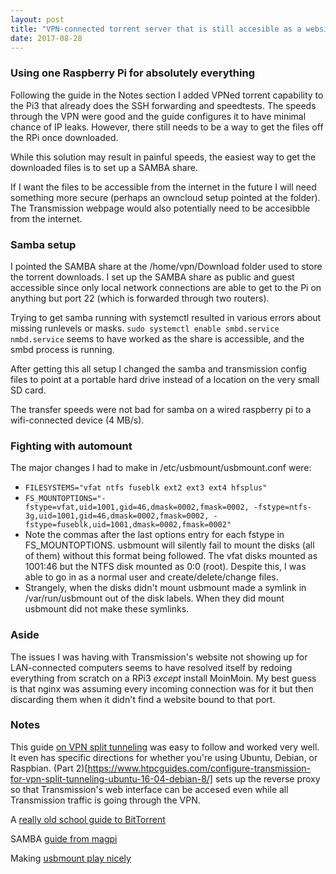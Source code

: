 ```yaml
---
layout: post
title: "VPN-connected torrent server that is still accesible as a website or by SSH with local file sharing"
date: 2017-08-28
---
```

### Using one Raspberry Pi for absolutely everything
Following the guide in the Notes section I added VPNed torrent capability to the Pi3 that already does the SSH forwarding and speedtests.
The speeds through the VPN were good and the guide configures it to have minimal chance of IP leaks. However, there still needs to be a way to get the files off the RPi once downloaded.

While this solution may result in painful speeds, the easiest way to get the downloaded files is to set up a SAMBA share.

If I want the files to be accessible from the internet in the future I will need something more secure (perhaps an owncloud setup pointed at the folder). The Transmission webpage would also potentially need to be accesibble from the internet.

### Samba setup
I pointed the SAMBA share at the /home/vpn/Download folder used to store the torrent downloads. I set up the SAMBA share as public and guest accessible since only local network connections are able to get to the Pi on anything but port 22 (which is forwarded through two routers).

Trying to get samba running with systemctl resulted in various errors about missing runlevels or masks. `sudo systemctl enable smbd.service nmbd.service` seems to have worked as the share is accessible, and the smbd process is running.

After getting this all setup I changed the samba and transmission config files to point at a portable hard drive instead of a location on the very small SD card. 

The transfer speeds were not bad for samba on a wired raspberry pi to a wifi-connected device (4 MB/s).

### Fighting with automount
The major changes I had to make in /etc/usbmount/usbmount.conf were:
- `FILESYSTEMS="vfat ntfs fuseblk ext2 ext3 ext4 hfsplus"`
- `FS_MOUNTOPTIONS="-fstype=vfat,uid=1001,gid=46,dmask=0002,fmask=0002, -fstype=ntfs-3g,uid=1001,gid=46,dmask=0002,fmask=0002, -fstype=fuseblk,uid=1001,dmask=0002,fmask=0002"`
- Note the commas after the last options entry for each fstype in FS_MOUNTOPTIONS. usbmount will silently fail to mount the disks (all of them) without this format being followed. The vfat disks mounted as 1001:46 but the NTFS disk mounted as 0:0 (root). Despite this, I was able to go in as a normal user and create/delete/change files.
- Strangely, when the disks didn't mount usbmount made a symlink in /var/run/usbmount out of the disk labels. When they did mount usbmount did not make these symlinks.

### Aside
The issues I was having with Transmission's website not showing up for LAN-connected computers seems to have resolved itself by redoing everything from scratch on a RPi3 _except_ install MoinMoin. My best guess is that nginx was assuming every incoming connection was for it but then discarding them when it didn't find a website bound to that port.

### Notes
This guide [on VPN split tunneling](https://www.htpcguides.com/force-torrent-traffic-vpn-split-tunnel-debian-8-ubuntu-16-04/ "VPN Split Tunnel") was easy to follow and worked very well. It even has specific directions for whether you're using Ubuntu, Debian, or Raspbian. (Part 2)[https://www.htpcguides.com/configure-transmission-for-vpn-split-tunneling-ubuntu-16-04-debian-8/] sets up the reverse proxy so that Transmission's web interface can be accesed even while all Transmission traffic is going through the VPN.

A [really old school guide to BitTorrent](http://lifehacker.com/285489/a-beginners-guide-to-bittorrent)

SAMBA [guide from magpi](https://www.raspberrypi.org/magpi/samba-file-server/)

Making [usbmount play nicely](https://raspberrypi.stackexchange.com/questions/41959/automount-various-usb-stick-file-systems-on-jessie-lite)
